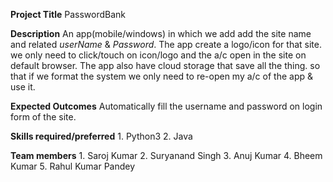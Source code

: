 **Project Title**
	PasswordBank

**Description**
	An app(mobile/windows) in which we add add the site name and related _userName_ & 	_Password_. The app create a logo/icon for that site. we only need to click/touch on 	icon/logo and the a/c open in the site on default browser. The app also have cloud 	storage that save all the thing. so that if we format the system we only need to 	re-open my a/c of the app & use it. 

**Expected Outcomes**
	Automatically fill the username and password on login form of the site.

**Skills required/preferred**
	1.	Python3
	2.	Java

**Team members**
	1. Saroj Kumar
	2. Suryanand Singh
	3. Anuj Kumar
	4. Bheem Kumar
	5. Rahul Kumar Pandey

